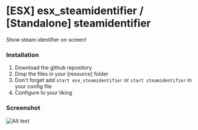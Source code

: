 # [ESX] esx_steamidentifier / [Standalone] steamidentifier
Show steam identifier on screen!

### Installation
1) Download the github repository
2) Drop the files in your [resource] folder
3) Don't forget add `start esx_steamidentifier` or `start steamidentifier` in your config file
4) Configure to your liking

### Screenshot
![Alt text](https://i.imgur.com/ZBNkXuk.png "What up nigga c:<")
